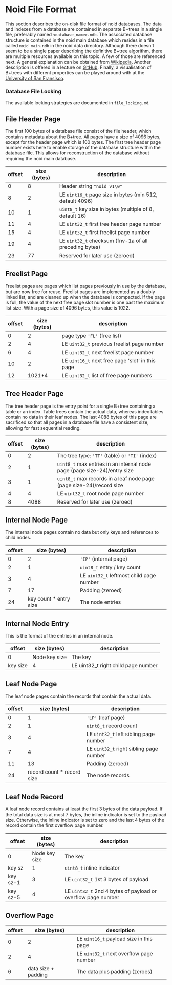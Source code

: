 # Noid File Format
This section describes the on-disk file format of noid databases. The data and indexes from a database are
contained in separate B+trees in a single file, preferably named `<database_name>.ndb`.
The associated database structure is contained in the noid main database which resides in a file
called `noid_main.ndb` in the noid data directory.
Although there doesn't seem to be a single paper describing the definitive B+tree algorithm, there are multiple
resources available on this topic. A few of those are referenced next. A general explanation can be obtained from
[Wikipedia](https://en.wikipedia.org/wiki/B%2B_tree). Another description is offered in a lecture on
[GitHub](https://thodrek.github.io/cs564-fall17/lectures/lecture-13/Lecture_13_Btree.pdf). Finally, a visualisation
of B+trees with different properties can be played around with at the
[University of San Fransisco](https://www.cs.usfca.edu/~galles/visualization/BPlusTree.html).

### Database File Locking
The available locking strategies are documented in `file_locking.md`.

## File Header Page
The first 100 bytes of a database file consist of the file header, which contains metadata about the B+tree.
All pages have a size of 4096 bytes, except for the header page which is 100 bytes.
The first tree header page number exists here to enable storage of the database structure within the database file.
This allows for reconstruction of the database without requiring the noid main database.

| offset | size (bytes) | description                                              |
|--------|--------------|----------------------------------------------------------|
| 0      | 8            | Header string `"noid v1\0"`                              |
| 8      | 2            | LE `uint16_t` page size in bytes (min 512, default 4096) |
| 10     | 1            | `uint8_t` key size in bytes (multiple of 8, default 16)  |
| 11     | 4            | LE `uint32_t` first tree header page number              |
| 15     | 4            | LE `uint32_t` first freelist page number                 |
| 19     | 4            | LE `uint32_t` checksum (fnv-1a of all preceding bytes)   |
| 23     | 77           | Reserved for later use (zeroed)                          |

## Freelist Page
Freelist pages are pages which list pages previously in use by the database, but are now free for reuse.
Freelist pages are implemented as a doubly linked list, and are cleaned up when the database is compacted.
If the page is full, the value of the next free page slot number is one past the maximum list size. 
With a page size of 4096 bytes, this value is 1022.

| offset | size (bytes) | description                                      |
|--------|--------------|--------------------------------------------------|
| 0      | 2            | page type `'FL'` (free list)                     |
| 2      | 4            | LE `uint32_t` previous freelist page number      |
| 6      | 4            | LE `uint32_t` next freelist page number          |
| 10     | 2            | LE `uint16_t` next free page 'slot' in this page |
| 12     | 1021*4       | LE `uint32_t` list of free page numbers          |

## Tree Header Page
The tree header page is the entry point for a single B+tree containing a table or an index. Table trees contain
the actual data, whereas index tables contain no data in their leaf nodes. The last 4088 bytes of this page are
sacrificed so that all pages in a database file have a consistent size, allowing for fast sequential reading.

| offset | size (bytes) | description                                                              |
|--------|--------------|--------------------------------------------------------------------------|
| 0      | 2            | The tree type: `'TT'` (table) or `'TI'` (index)                          |
| 2      | 1            | `uint8_t` max entries in an internal node page (page size-24)/entry size |
| 3      | 1            | `uint8_t` max records in a leaf node page (page size-24)/record size     |
| 4      | 4            | LE `uint32_t` root node page number                                      |
| 8      | 4088         | Reserved for later use (zeroed)                                          |

## Internal Node Page
The internal node pages contain no data but only keys and references to child nodes.

| offset | size (bytes)            | description                              |
|--------|-------------------------|------------------------------------------|
| 0      | 2                       | `'IP'` (internal page)                   |
| 2      | 1                       | `uint8_t` entry / key count              |
| 3      | 4                       | LE `uint32_t` leftmost child page number |
| 7      | 17                      | Padding (zeroed)                         |
| 24     | key count * entry size  | The node entries                         |

## Internal Node Entry
This is the format of the entries in an internal node.

| offset   | size (bytes)  | description                          |
|----------|---------------|--------------------------------------|
| 0        | Node key size | The key                              |
| key size | 4             | LE uint32_t right child page number  |

## Leaf Node Page
The leaf node pages contain the records that contain the actual data.

| offset | size (bytes)                | description                             |
|--------|-----------------------------|-----------------------------------------|
| 0      | 1                           | `'LP'` (leaf page)                      |
| 2      | 1                           | `uint8_t` record count                  |
| 3      | 4                           | LE `uint32_t` left sibling page number  |
| 7      | 4                           | LE `uint32_t` right sibling page number |
| 11     | 13                          | Padding (zeroed)                        |
| 24     | record count * record size  | The node records                        |

## Leaf Node Record
A leaf node record contains at least the first 3 bytes of the data payload. If the total data size is
at most 7 bytes, the inline indicator is set to the payload size.
Otherwise, the inline indicator is set to zero and the last 4 bytes of the record contain the first overflow
page number.

| offset   | size (bytes)  | description                                                  |
|----------|---------------|--------------------------------------------------------------|
| 0        | Node key size | The key                                                      |
| key sz   | 1             | `uint8_t` inline indicator                                   |
| key sz+1 | 3             | LE `uint32_t` 1st 3 bytes of payload                         |
| key sz+5 | 4             | LE `uint32_t` 2nd 4 bytes of payload or overflow page number |

## Overflow Page
| offset | size (bytes)         | description                             |
|--------|----------------------|-----------------------------------------|
| 0      | 2                    | LE `uint16_t` payload size in this page |
| 2      | 4                    | LE `uint32_t` next overflow page number |
| 6      | data size + padding  | The data plus padding (zeroes)          |